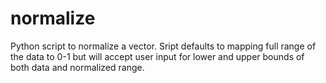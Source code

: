 # normalize

Python script to normalize a vector. Sript defaults to mapping full range of the data to 0-1 but will accept user input for lower and upper bounds of both data and normalized range.
